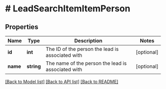 # # LeadSearchItemItemPerson

## Properties

Name | Type | Description | Notes
------------ | ------------- | ------------- | -------------
**id** | **int** | The ID of the person the lead is associated with | [optional]
**name** | **string** | The name of the person the lead is associated with | [optional]

[[Back to Model list]](../../README.md#models) [[Back to API list]](../../README.md#endpoints) [[Back to README]](../../README.md)
